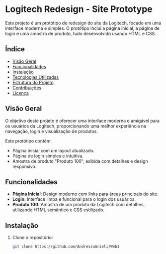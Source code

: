 # Logitech Redesign - Site Prototype

Este projeto é um protótipo de redesign do site da Logitech, focado em uma interface moderna e simples. O protótipo inclui a página inicial, a página de login e uma amostra de produto, tudo desenvolvido usando HTML e CSS.

## Índice

- [Visão Geral](#visão-geral)
- [Funcionalidades](#funcionalidades)
- [Instalação](#instalação)
- [Tecnologias Utilizadas](#tecnologias-utilizadas)
- [Estrutura do Projeto](#estrutura-do-projeto)
- [Contribuições](#contribuições)
- [Licença](#licença)

## Visão Geral

O objetivo deste projeto é oferecer uma interface moderna e amigável para os usuários da Logitech, proporcionando uma melhor experiência na navegação, login e visualização de produtos.

Este protótipo contém:
- Página inicial com um layout atualizado.
- Página de login simples e intuitiva.
- Amostra de produto "Produto 100", exibida com detalhes e design responsivo.

## Funcionalidades

- **Página Inicial**: Design moderno com links para áreas principais do site.
- **Login**: Interface limpa e funcional para o login dos usuários.
- **Produto 100**: Amostra de um produto da Logitech com detalhes, utilizando HTML semântico e CSS estilizado.

## Instalação

1. Clone o repositório:
   ```bash
   git clone https://github.com/AndressaArieli/Web1

